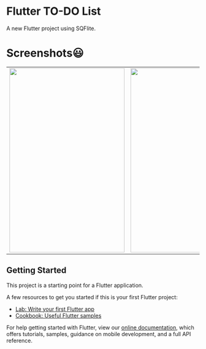 # Flutter TO-DO List

A new Flutter project using SQFlite.


# Screenshots😃

<table>
<!--   <tr>
    <td>First Screen Page</td>
     <td>Holiday Mention</td>
     <td>Present day in purple and selected day in pink</td>
  </tr> -->
  <tr>
    <td><img src="https://user-images.githubusercontent.com/61377353/103138310-2d8cca00-46f7-11eb-83fb-19c2e13f09a5.png" width=300 height=480></td>
    <td><img src="https://user-images.githubusercontent.com/61377353/103138315-367d9b80-46f7-11eb-9942-fb2597100b7d.png" width=300 height=480></td>
    <td><img src="https://user-images.githubusercontent.com/61377353/103138317-3e3d4000-46f7-11eb-9d71-9a6abad38103.png" width=300 height=480></td>
    <td><img src="https://user-images.githubusercontent.com/61377353/103138318-44cbb780-46f7-11eb-8dd9-ea9b0d608102.png" width=300 height=480></td>
    
  </tr>
 </table>









## Getting Started

This project is a starting point for a Flutter application.

A few resources to get you started if this is your first Flutter project:

- [Lab: Write your first Flutter app](https://flutter.dev/docs/get-started/codelab)
- [Cookbook: Useful Flutter samples](https://flutter.dev/docs/cookbook)

For help getting started with Flutter, view our
[online documentation](https://flutter.dev/docs), which offers tutorials,
samples, guidance on mobile development, and a full API reference.
